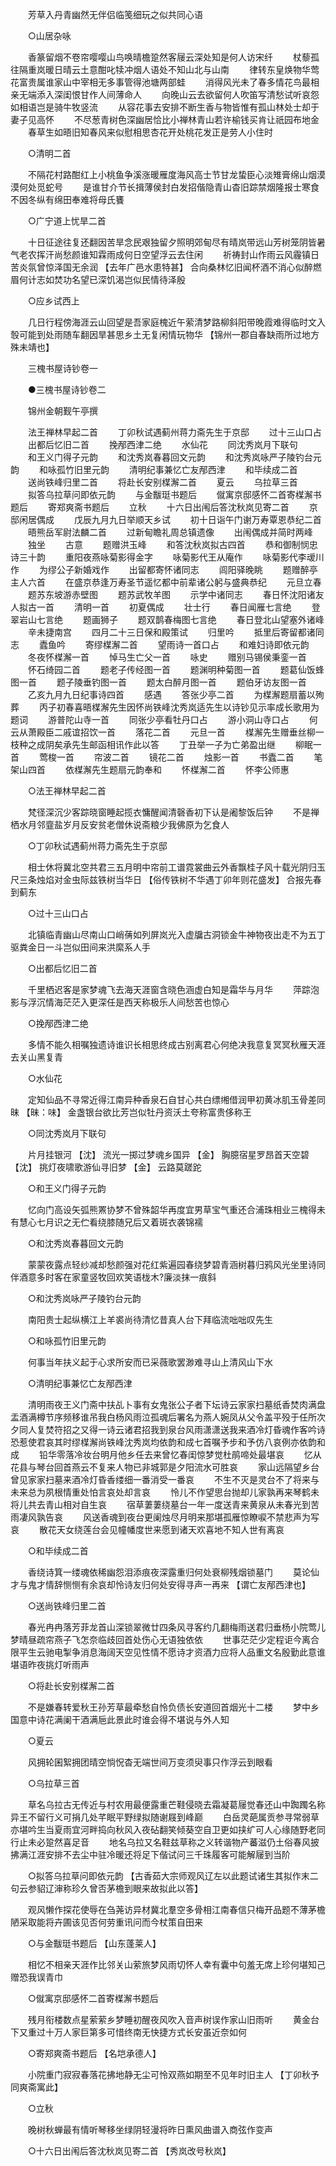 <!-- { "loadSidebar": true } -->
　　芳草入丹青幽然无伴侣临笺细玩之似共同心语 

　　○山居杂咏 

　　香篆留烟不卷帘嘤嘤山鸟唤晴檐跫然客屦云深处知是何人访宋纤 
　　杖藜孤往隔重岚暖日晴云土意酣叱犊冲烟人语处不知山北与山南 
　　律转东皇焕物华莺花富贵属谁家山中宰相无多事管得池塘两部蛙 
　　消得风光未了春多情花鸟最相亲无端添入深闺恨甘作人间薄命人 
　　向晚山云去欲留何人吹笛写清愁试听哀怨如相语岂是骑牛牧竖流 
　　从容花事去安排不断生香与物皆惟有孤山林处士却于妻子见高怀 
　　不尽葱青树色深幽居恰比小禅林青山若许榆钱买肯让祇园布地金 
　　春草生如晤旧知春风来似慰相思杏花开处桃花发正是劳人小住时 

　　○清明二首 

　　不隔花村路酣红上小桃鱼争溪涨暖雁度海风高士节甘龙蛰臣心淡雉膏绵山烟漠漠何处觅蛇号 
　　是谁甘介节长揖薄侯封白发招偕隐青山杳旧踪禁烟隆报士寒食不因冬纵有绵田奉难将母氏饔 

　　○广宁道上忧旱二首 

　　十日征途往复还翻因苦旱念民艰独留夕照明郊甸尽有晴岚带远山芳树笼阴皆暑气老农挥汗尚愁颜谁知霖雨成何日空望浮云去住闲 
　　祈祷封山作雨云风霾镇日苦炎氛曾惊泽国无余润 【去年广邑水患特甚】 合向桑林忆旧闻杯酒不消心似醉燃眉何计志如焚功名望已深饥渴岂似民情待泽殷 

　　○应乡试西上 

　　几日行程傍海涯云山回望是吾家庭槐近午萦清梦路柳斜阳带晚霞难得临时文入彀可能到处雨随车翻因旱甚思乡土无复闲情玩物华 【锦州一郡自春缺雨所过地方殊未靖也】 

　　三槐书屋诗钞卷一 

　　●三槐书屋诗钞卷二 

　　锦州金朝觐午亭撰 

　　法王禅林早起二首 
　　丁卯秋试遇蓟州蒋力斋先生于京邸 
　　过十三山口占 
　　出都后忆旧二首 
　　挽邴西津二绝 
　　水仙花 
　　同沈秀岚月下联句 
　　和王义门得子元韵 
　　和沈秀岚春暮回文元韵 
　　和沈秀岚咏严子陵钓台元韵 
　　和咏孤竹旧里元韵 
　　清明纪事兼忆亡友邴西津 
　　和毕续成二首 
　　送尚铁峰归里二首 
　　将赴长安别楳澥二首 
　　夏云 
　　乌拉草三首 
　　拟答乌拉草问即依元韵 
　　与金黻珽书题后 
　　僦寓京邸感怀二首寄楳澥书题后 
　　寄郑爽斋书题后 
　　立秋 
　　十六日出闱后答沈秋岚见寄二首 
　　京邸闲居偶成 
　　戊辰九月九日举顺天乡试 
　　初十日诣午门谢万寿覃恩恭纪二首 
　　晤熊岳军尉法麟二首 
　　过新甸瞻礼周总镇遗像 
　　出闱偶成并简时两峰 
　　独坐 
　　古意 
　　题赠洪玉峰 
　　和答沈秋岚拟古四首 
　　恭和御制悯忠诗三十韵 
　　重阳夜燕咏菊影得金字 
　　咏菊影代王从庵作 
　　咏菊影代李叆川作 
　　为缪公子新婚戏作 
　　出留都寄怀诸同志 
　　闾阳驿晚眺 
　　题赠醉亭主人六首 
　　在盛京恭逢万寿圣节遥忆都中前辈诸公躬与盛典恭纪 
　　元旦立春 
　　题苏东坡游赤壁图 
　　题苏武牧羊图 
　　示学中诸同志 
　　春日怀沈阳诸友人拟古一首 
　　清明一首 
　　初夏偶成 
　　壮士行 
　　春日闻雁七言绝 
　　登翠岩山七言绝 
　　题画狮子 
　　题双鹊春梅图七言绝 
　　春日登北山望塞外诸峰 
　　辛未捷南宫 
　　四月二十三日保和殿策试 
　　归里吟 
　　抵里后寄留都诸同志 
　　蠹鱼吟 
　　寄缪楳澥二首 
　　望雨诗一首口占 
　　和难妇诗即依元韵 
　　冬夜怀楳澥一首 
　　悼马生亡父一首 
　　咏史 
　　赠别马锡侯秉銮一首 
　　怀石绮园二首 
　　题老子传经图一首 
　　题渊明种菊图一首 
　　题葛仙饭蜂图一首 
　　题子陵垂钓图一首 
　　题太白醉月图一首 
　　题伯牙访友图一首 
　　乙亥九月九日纪事诗四首 
　　感遇 
　　答张少亭二首 
　　为楳澥题扇蓄以殉葬 
　　丙子初春喜晤楳澥先生因怀尚铁峰沈秀岚适先生以诗钞见示率成长歌用为题词 
　　游普陀山寺一首 
　　同张少亭看牡丹口占 
　　游小洞山寺口占 
　　何云从萧殿臣二戚谊招饮一首 
　　落花二首 
　　元旦一首 
　　楳澥先生赠垂丝柳一枝种之成阴矣承先生邮函相讯作此以答 
　　丁丑举一子为亡弟盈出继 
　　柳眠一首 
　　莺梭一首 
　　帘波二首 
　　镜花二首 
　　烛影一首 
　　书蠹二首 
　　笔架山四首 
　　依楳澥先生题扇元韵奉和 
　　怀楳澥二首 
　　怀李公师惠 

　　○法王禅林早起二首 

　　梵径深沉少客踪晓窗睡起揽衣慵醒闻清磬香初下认是阇黎饭后钟 
　　不是禅栖水月邻韲盐岁月反安贫老僧休说斋粮少我佛原为乞食人 

　　○丁卯秋试遇蓟州蒋力斋先生于京邸 

　　相士休将冀北空共君三五月明中帘前工谱霓裳曲云外香飘桂子风十载光阴归玉尺三条烛焰对金虫际兹铁树当华日 【俗传铁树不华遇丁卯年则花盛发】 合报先春到蓟东 

　　○过十三山口占 

　　北镇临青幽山尽南山口峭蒨如列屏岚光入虚牖古洞锁金牛神物夜出走不为五丁驱粪金日一斗岂似田间来洪縻系人手 

　　○出都后忆旧二首 

　　千里栖迟客是家梦魂飞去海天涯窗含晓色涵虚白知是霜华与月华 
　　萍踪泡影与浮沉情海茫茫入更深任是西天称极乐人间愁苦也惊心 

　　○挽邴西津二绝 

　　多情不能久相嘱独遗诗谁识长相思终成古别离君心何绝决我意复冥冥秋雁天涯去关山黑复青 

　　○水仙花 

　　定知仙品不寻常近得江南异种香泉石自甘心共白缥缃借润甲初黄冰肌玉骨差同昧 【昧：味】 金盏银台欲比芳岂似牡丹资沃土夸称富贵侈称王 

　　○同沈秀岚月下联句 

　　片月挂银河 【沈】 流光一掷过梦魂乡国异 【金】 胸臆宿星罗昂首天空碧 【沈】 挑灯夜啸歌游仙寻旧梦 【金】 云路莫蹉跎 

　　○和王义门得子元韵 

　　忆向门高设矢弧熊罴协梦不曾殊韶华再度宜男草宝气重还合浦珠相业三槐得未有慧心七月识之无伫看绕膝随兄后又着斑衣袭锦襦 

　　○和沈秀岚春暮回文元韵 

　　蒙蒙夜露点轻纱减却愁颜强对花红紫遍园春绕梦碧青涵树暮归鸦风光坐里诗同伴酒意多时客在家童竖牧回欢笑语栊木?廉淡抹一痕斜 

　　○和沈秀岚咏严子陵钓台元韵 

　　南阳贵士起纵横江上羊裘尚待清忆昔真人台下拜临流咄咄叹先生 

　　○和咏孤竹旧里元韵 

　　何事当年扶义起于心求所安而已采薇歌罢渺难寻山上清风山下水 

　　○清明纪事兼忆亡友邴西津 

　　清明雨夜王义门斋中扶乩卜事有女鬼张公子者下坛诗云家家扫墓纸香焚肉满盘盂酒满樽节序频移谁吊我白杨风雨泣孤魂后署名为燕人婉凤从父令盖平殁于任所次夕同人复焚符招之又得一诗云诸君招我到泉台风雨潇潇送我来酒冷灯昏魂作客吟诗恐惹使君哀其时缪楳澥尚铁峰沈秀岚均依韵和成七首嘱予步和予仿八哀例亦依韵和成 
　　铅华零落冷妆台明月他乡任去来曾忆春闺惊梦觉杜鹃啼处最堪哀 
　　忆从花县与琴台回首燕云不复来人物已非城郭是夕阳流水可胜哀 
　　家山远隔望乡台曾见家家扫墓来酒冷灯昏香缕细一番消受一番哀 
　　不生不灭是灵台不了将来与未来总为夙根情重处怕言哀处却言哀 
　　怜儿不作望思台抛却儿家孰再来琴鹤未将儿共去青山相对自生哀 
　　宿草萋萋绕墓台一年一度送青来黄泉从未春光到苦雨凄风孰告哀 
　　风送香魂到夜台更阑烛尽月明来那堪孤雁惊瞭唳不禁悲声为写哀 
　　散花天女绕莲台会见幢幡度世来愿到诸天欢喜地不知人世有离哀 

　　○和毕续成二首 

　　香绕诗箕一缕魂依稀幽怨泪添痕夜深露重归何处衰柳残烟锁墓门 
　　莫论仙才与鬼才情辞恻恻有余哀却怜诗友归何处安得寻声一再来 【谓亡友邴西津也】 

　　○送尚铁峰归里二首 

　　春光冉冉落芳菲龙首山深锁翠微廿四条风寻客约几翻梅雨送君归垂杨小院莺儿梦晴昼疏帘燕子飞怎奈临歧回首处伤心无语独依依 
　　世事茫茫少定程讵今离合限平生云驰电掣争消息海阔天空见性情不愿诗才资酒力应将人品重文名殷勤此意谁堪语昨夜挑灯听雨声 

　　○将赴长安别楳澥二首 

　　不是嫌春转爱秋王孙芳草最牵愁自怜负债长安道回首烟光十二楼 
　　梦中乡国意中诗花满阑干酒满巵此景此时谁会得不堪说与外人知 

　　○夏云 

　　风拥轮囷絮拥团晴空惝怳杳无端世间万变须臾事只作浮云到眼看 

　　○乌拉草三首 

　　草名乌拉古无传近与村农用最便露重芒鞋侵晓去霜凝葛屦觉春还山中踟躅名称异王不留行义可捐几处芊眠平野绿拟随谢屐到峰巅 
　　白岳灵葩属贡参寻常弱草亦堪吟生当夏雨宜河畔捣向秋风入夜砧翻笑倾葵空自卫更如挟纩可人心缘随野老同行止未必跫然喜足音 
　　地名乌拉又名鞋兹草称之义转谐物产蕃滋仍土俗春风披拂满江涯安排不去尘中驻冷暖还将足下偕试问三千珠履客可能解屦到当阶 

　　○拟答乌拉草问即依元韵 【古香茹大宗师观风辽左以此题试诸生其拟作末二句云参貂辽渖称珍久曾否茅檐到眼来故拟此以答】 

　　观风懒作探花使辱在刍荛访异材冀北羣空多骨相江南春信只梅开品题不薄茅檐陋采取能将卉圃该见否何劳重讯问而今杖策自田来 

　　○与金黻珽书题后 【山东蓬莱人】 

　　相忆不相亲天涯作比邻关山萦旅梦风雨切怀人幸有囊中句羞无席上珍何堪知己赠恐我误青巾 

　　○僦寓京邸感怀二首寄楳澥书题后 

　　残月衔楼数点星萦萦乡梦睡初醒夜风吹入音声树误作家山旧雨听 
　　黄金台下又重过十万人家巨第多可惜终南无快捷方式长安虽近奈如何 

　　○寄郑爽斋书题后 【名垲承德人】 

　　小院重门寂寂春落花拂地静无尘可怜双燕如期至不见年时旧主人 【丁卯秋予同爽斋寓此】 

　　○立秋 

　　晚树秋蝉最有情听琴移坐绿阴轻漫将昨日熏风曲谱入商弦作变声 

　　○十六日出闱后答沈秋岚见寄二首 【秀岚改号秋岚】 

